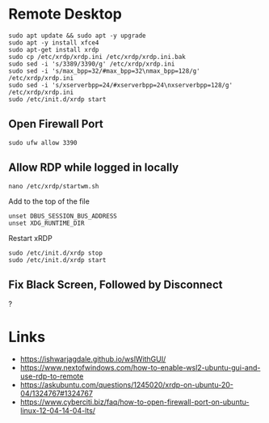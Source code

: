 # Remote Desktop

```
sudo apt update && sudo apt -y upgrade
sudo apt -y install xfce4
sudo apt-get install xrdp
sudo cp /etc/xrdp/xrdp.ini /etc/xrdp/xrdp.ini.bak
sudo sed -i 's/3389/3390/g' /etc/xrdp/xrdp.ini
sudo sed -i 's/max_bpp=32/#max_bpp=32\nmax_bpp=128/g' /etc/xrdp/xrdp.ini
sudo sed -i 's/xserverbpp=24/#xserverbpp=24\nxserverbpp=128/g' /etc/xrdp/xrdp.ini
sudo /etc/init.d/xrdp start
```

## Open Firewall Port

```
sudo ufw allow 3390
```


## Allow RDP while logged in locally

```
nano /etc/xrdp/startwm.sh

```

Add to the top of the file

```
unset DBUS_SESSION_BUS_ADDRESS
unset XDG_RUNTIME_DIR
```

Restart xRDP

```
sudo /etc/init.d/xrdp stop
sudo /etc/init.d/xrdp start
```

## Fix Black Screen, Followed by Disconnect

?





# Links

* https://ishwarjagdale.github.io/wslWithGUI/
* https://www.nextofwindows.com/how-to-enable-wsl2-ubuntu-gui-and-use-rdp-to-remote
* https://askubuntu.com/questions/1245020/xrdp-on-ubuntu-20-04/1324767#1324767
* https://www.cyberciti.biz/faq/how-to-open-firewall-port-on-ubuntu-linux-12-04-14-04-lts/
